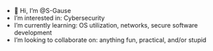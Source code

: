 - 👋 Hi, I’m @S-Gause
- I’m interested in: Cybersecurity
- I’m currently learning: OS utilization, networks, secure software development
- I’m looking to collaborate on: anything fun, practical, and/or stupid 

<!---
S-Gause/S-Gause is a ✨ special ✨ repository because its `README.md` (this file) appears on your GitHub profile.
You can click the Preview link to take a look at your changes.
--->
